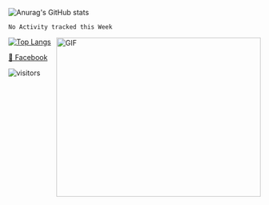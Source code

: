 ![Anurag's GitHub stats](https://github-readme-stats.vercel.app/api?username=huutoan02&show_icons=true&theme=radical&include_all_commits=true&count_private=true)

<!--START_SECTION:waka-->
```text
No Activity tracked this Week
```
<!--END_SECTION:waka-->

<img align="right" alt="GIF" src="https://github.com/Gapur/Gapur/blob/master/coding.gif?raw=true" width="408" height="318" />


[![Top Langs](https://github-readme-stats.vercel.app/api/top-langs/?username=huutoan02&layout=compact&show_icons=true&exclude_repo=KNN-Image-Classification&langs_count=8)](#)


[📘 Facebook](https://www.facebook.con/huutoan02)


![visitors](https://visitor-badge.glitch.me/badge?page_id=page.id)
